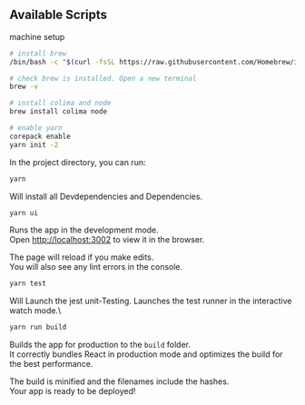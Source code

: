 ## Available Scripts

machine setup

```bash
# install brew
/bin/bash -c "$(curl -fsSL https://raw.githubusercontent.com/Homebrew/install/master/install.sh)"

# check brew is installed. Open a new terminal
brew -v

# install colima and node
brew install colima node

# enable yarn
corepack enable
yarn init -2

```


In the project directory, you can run:

```bash
yarn
```

Will install all Devdependencies and Dependencies.

```bash
yarn ui
```

Runs the app in the development mode.\
Open [http://localhost:3002](http://localhost:3002) to view it in the browser.

The page will reload if you make edits.\
You will also see any lint errors in the console.

```bash
yarn test
```

Will Launch the jest unit-Testing.
Launches the test runner in the interactive watch mode.\

```bash
yarn run build
```

Builds the app for production to the `build` folder.\
It correctly bundles React in production mode and optimizes the build for the best performance.

The build is minified and the filenames include the hashes.\
Your app is ready to be deployed!

